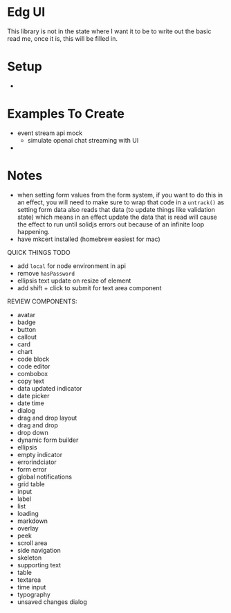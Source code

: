 # Edg UI

This library is not in the state where I want it to be to write out the basic read me, once it is, this will be filled in.

# Setup
- 

# Examples To Create

- event stream api mock
  - simulate openai chat streaming with UI
- 

#  Notes
- when setting form values from the form system, if you want to do this in an effect, you will need to make sure to wrap that code in a `untrack()` as setting form data also reads that data (to update things like validation state) which means in an effect update the data that is read will cause the effect to run until solidjs errors out because of an infinite loop happening.
- have mkcert installed (homebrew easiest for mac)




QUICK THINGS TODO
- add `local` for node environment in api
- remove `hasPassword`
- ellipsis text update on resize of element
- add shift + click to submit for text area component

REVIEW COMPONENTS:
- avatar
- badge
- button
- callout
- card
- chart
- code block
- code editor
- combobox
- copy text
- data updated indicator
- date picker
- date time
- dialog
- drag and drop layout
- drag and drop
- drop down
- dynamic form builder
- ellipsis
- empty indicator
- errorindciator
- form error
- global notifications
- grid table
- input
- label
- list
- loading
- markdown
- overlay
- peek
- scroll area
- side navigation
- skeleton
- supporting text
- table
- textarea
- time input
- typography
- unsaved changes dialog

